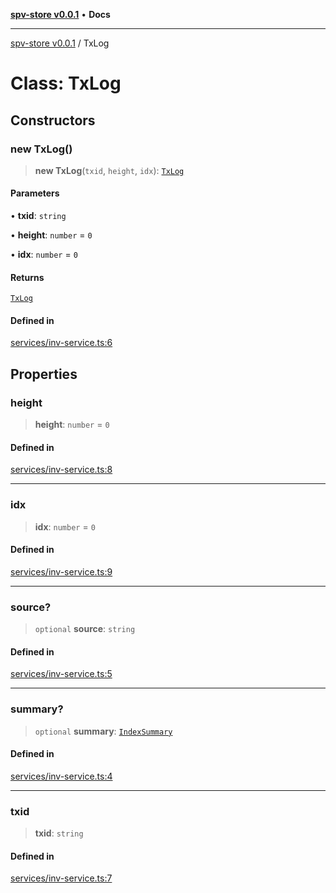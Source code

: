 [**spv-store v0.0.1**](../README.md) • **Docs**

***

[spv-store v0.0.1](../globals.md) / TxLog

# Class: TxLog

## Constructors

### new TxLog()

> **new TxLog**(`txid`, `height`, `idx`): [`TxLog`](TxLog.md)

#### Parameters

• **txid**: `string`

• **height**: `number` = `0`

• **idx**: `number` = `0`

#### Returns

[`TxLog`](TxLog.md)

#### Defined in

[services/inv-service.ts:6](https://github.com/shruggr/ts-casemod-spv/blob/02da5207bded388f76e8bebbed39ca525a18e420/src/services/inv-service.ts#L6)

## Properties

### height

> **height**: `number` = `0`

#### Defined in

[services/inv-service.ts:8](https://github.com/shruggr/ts-casemod-spv/blob/02da5207bded388f76e8bebbed39ca525a18e420/src/services/inv-service.ts#L8)

***

### idx

> **idx**: `number` = `0`

#### Defined in

[services/inv-service.ts:9](https://github.com/shruggr/ts-casemod-spv/blob/02da5207bded388f76e8bebbed39ca525a18e420/src/services/inv-service.ts#L9)

***

### source?

> `optional` **source**: `string`

#### Defined in

[services/inv-service.ts:5](https://github.com/shruggr/ts-casemod-spv/blob/02da5207bded388f76e8bebbed39ca525a18e420/src/services/inv-service.ts#L5)

***

### summary?

> `optional` **summary**: [`IndexSummary`](../type-aliases/IndexSummary.md)

#### Defined in

[services/inv-service.ts:4](https://github.com/shruggr/ts-casemod-spv/blob/02da5207bded388f76e8bebbed39ca525a18e420/src/services/inv-service.ts#L4)

***

### txid

> **txid**: `string`

#### Defined in

[services/inv-service.ts:7](https://github.com/shruggr/ts-casemod-spv/blob/02da5207bded388f76e8bebbed39ca525a18e420/src/services/inv-service.ts#L7)
